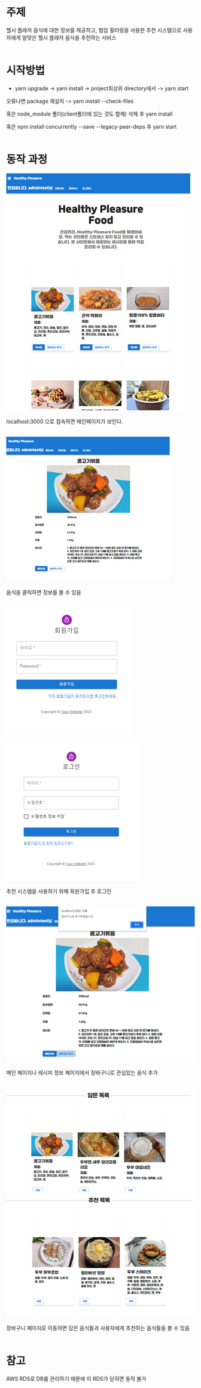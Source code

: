 # 주제
헬시 플레저 음식에 대한 정보를 제공하고, 협업 필터링을 사용한 추천 시스템으로 사용자에게 알맞은 헬시 플레저 음식을 추천하는 서비스
<br />
<br />

# 시작방법

* yarn upgrade -> yarn install -> project최상위 directory에서 -> yarn start


오류나면 package 재설치 -> yarn install --check-files

혹은 node_module 폴더(client폴더에 있는 것도 함께)  삭제 후 yarn install

혹은 npm install concurrently --save --legacy-peer-deps 후 yarn start
<br />
<br />
# 동작 과정

![mainpage](./image/mainpage.png)

localhost:3000 으로 접속하면 메인페이지가 보인다.
<br />
<br />

![recipepage](./image/recipepage.png)

음식을 클릭하면 정보를 볼 수 있음
<br />
<br />

![singup](./image/signup.png)

![singin](./image/signin.png)

추천 시스템을 사용하기 위해 회원가입 후 로그인
<br />
<br />


![addcart1](./image/addcart1.png)

메인 페이지나 레시피 정보 페이지에서 장바구니로 관심있는 음식 추가
<br />
<br />

![cartpage](./image/cartpage.png)

장바구니 페이지로 이동하면 담은 음식들과 사용자에게 추천하는 음식들을 볼 수 있음
<br />
<br />
# 참고
AWS RDS로 DB를 관리하기 때문에 이 RDS가 닫히면 동작 불가
